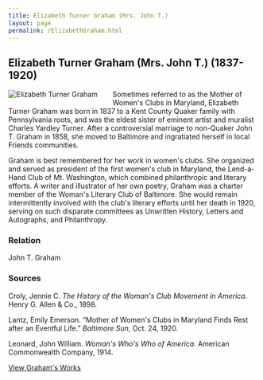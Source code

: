 ```yaml
---
title: Elizabeth Turner Graham (Mrs. John T.)
layout: page
permalink: /ElizabethGraham.html
---
```


## Elizabeth Turner Graham (Mrs. John T.) (1837-1920)
<div style="float: left;padding-right: 30px;padding-bottom: 15px;"><img src="https://elizajames.github.io/WLCB_draft/assets/img/ElizabethGraham.jpg" alt="Elizabeth Turner Graham"></div>

Sometimes referred to as the Mother of Women's Clubs in Maryland, Elizabeth Turner Graham was born in 1837 to a Kent County Quaker family with Pennsylvania roots, and was the eldest sister of eminent artist and muralist Charles Yardley Turner. After a controversial marriage to non-Quaker John T. Graham in 1858, she moved to Baltimore and ingratiated herself in local Friends communities.

Graham is best remembered for her work in women's clubs. She organized and served as president of the first women's club in Maryland, the Lend-a-Hand Club of Mt. Washington, which combined philanthropic and literary efforts. A writer and illustrator of her own poetry, Graham was a charter member of the Woman's Literary Club of Baltimore. She would remain intermittently involved with the club's literary efforts until her death in 1920, serving on such disparate committees as Unwritten History, Letters and Autographs, and Philanthropy.

### Relation
John T. Graham

### Sources

Croly, Jennie C. *The History of the Woman's Club Movement in America*. Henry G. Allen & Co., 1898.

Lantz, Emily Emerson. “Mother of Women's Clubs in Maryland Finds Rest after an Eventful Life.” *Baltimore Sun*, Oct. 24, 1920. 

Leonard, John William. *Woman's Who's Who of America*. American Commonwealth Company, 1914.

[View Graham's Works](https://elizajames.github.io/WLCB_draft/browse.html#Elizabeth%20Turner)